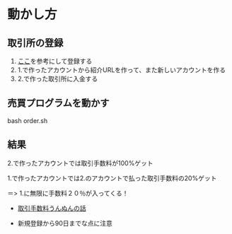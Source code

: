 # 動かし方
## 取引所の登録
1. [ここ](https://aird.xyz/wp-content/uploads/2018/06/image5.jpg)を参考にして登録する
2. 1.で作ったアカウントから紹介URLを作って、また新しいアカウントを作る
3. 2.で作った取引所に入金する
## 売買プログラムを動かす
bash order.sh
## 結果
2.で作ったアカウントでは取引手数料が100%ゲット

1.で作ったアカウントでは2.のアカウントで払った取引手数料の20%ゲット

＝> 1.に無限に手数料２０％が入ってくる！

* [取引手数料うんぬんの話](https://scam-analysis.com/archives/4832)

* 新規登録から90日までな点に注意
